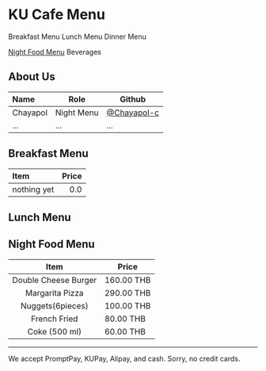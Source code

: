 # KU Cafe Menu

Breakfast Menu
Lunch Menu
Dinner Menu

[Night Food Menu](#Night%20Food%20Menu)
Beverages

## About Us


| Name      | Role      | Github   |
|:----------|-----------|----------|
| Chayapol | Night Menu| [@Chayapol-c](https://github.com/Chayapol-c) |
| ...       | ...       | ...      |

## Breakfast Menu

| Item                                   | Price |
|:---------------------------------------|------:|
| nothing yet                            |  0.0  |

## Lunch Menu


## Night Food Menu

|         Item        |  Price  |
|:--------------------:|-------|
| Double Cheese Burger | 160.00 THB  |
| Margarita Pizza      | 290.00 THB  |
| Nuggets(6pieces)     | 100.00 THB |
| French Fried         | 80.00  THB  |
| Coke (500 ml)        | 60.00 THB   |

---

We accept PromptPay, KUPay, Alipay, and cash. Sorry, no credit cards.

